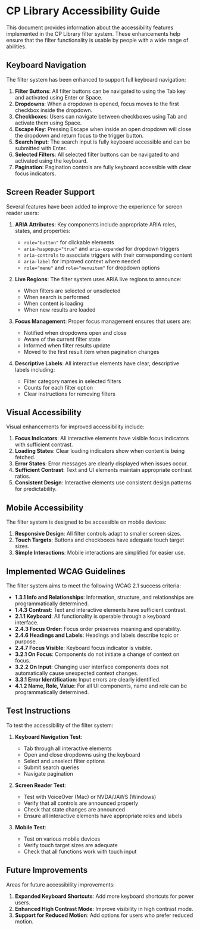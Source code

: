 # CP Library Accessibility Guide

This document provides information about the accessibility features implemented in the CP Library filter system. These enhancements help ensure that the filter functionality is usable by people with a wide range of abilities.

## Keyboard Navigation

The filter system has been enhanced to support full keyboard navigation:

1. **Filter Buttons**: All filter buttons can be navigated to using the Tab key and activated using Enter or Space.
2. **Dropdowns**: When a dropdown is opened, focus moves to the first checkbox inside the dropdown.
3. **Checkboxes**: Users can navigate between checkboxes using Tab and activate them using Space.
4. **Escape Key**: Pressing Escape when inside an open dropdown will close the dropdown and return focus to the trigger button.
5. **Search Input**: The search input is fully keyboard accessible and can be submitted with Enter.
6. **Selected Filters**: All selected filter buttons can be navigated to and activated using the keyboard.
7. **Pagination**: Pagination controls are fully keyboard accessible with clear focus indicators.

## Screen Reader Support

Several features have been added to improve the experience for screen reader users:

1. **ARIA Attributes**: Key components include appropriate ARIA roles, states, and properties:
   - `role="button"` for clickable elements
   - `aria-haspopup="true"` and `aria-expanded` for dropdown triggers
   - `aria-controls` to associate triggers with their corresponding content
   - `aria-label` for improved context where needed
   - `role="menu"` and `role="menuitem"` for dropdown options

2. **Live Regions**: The filter system uses ARIA live regions to announce:
   - When filters are selected or unselected
   - When search is performed
   - When content is loading
   - When new results are loaded

3. **Focus Management**: Proper focus management ensures that users are:
   - Notified when dropdowns open and close
   - Aware of the current filter state
   - Informed when filter results update
   - Moved to the first result item when pagination changes

4. **Descriptive Labels**: All interactive elements have clear, descriptive labels including:
   - Filter category names in selected filters
   - Counts for each filter option
   - Clear instructions for removing filters

## Visual Accessibility

Visual enhancements for improved accessibility include:

1. **Focus Indicators**: All interactive elements have visible focus indicators with sufficient contrast.
2. **Loading States**: Clear loading indicators show when content is being fetched.
3. **Error States**: Error messages are clearly displayed when issues occur.
4. **Sufficient Contrast**: Text and UI elements maintain appropriate contrast ratios.
5. **Consistent Design**: Interactive elements use consistent design patterns for predictability.

## Mobile Accessibility

The filter system is designed to be accessible on mobile devices:

1. **Responsive Design**: All filter controls adapt to smaller screen sizes.
2. **Touch Targets**: Buttons and checkboxes have adequate touch target sizes.
3. **Simple Interactions**: Mobile interactions are simplified for easier use.

## Implemented WCAG Guidelines

The filter system aims to meet the following WCAG 2.1 success criteria:

- **1.3.1 Info and Relationships**: Information, structure, and relationships are programmatically determined.
- **1.4.3 Contrast**: Text and interactive elements have sufficient contrast.
- **2.1.1 Keyboard**: All functionality is operable through a keyboard interface.
- **2.4.3 Focus Order**: Focus order preserves meaning and operability.
- **2.4.6 Headings and Labels**: Headings and labels describe topic or purpose.
- **2.4.7 Focus Visible**: Keyboard focus indicator is visible.
- **3.2.1 On Focus**: Components do not initiate a change of context on focus.
- **3.2.2 On Input**: Changing user interface components does not automatically cause unexpected context changes.
- **3.3.1 Error Identification**: Input errors are clearly identified.
- **4.1.2 Name, Role, Value**: For all UI components, name and role can be programmatically determined.

## Test Instructions

To test the accessibility of the filter system:

1. **Keyboard Navigation Test**:
   - Tab through all interactive elements
   - Open and close dropdowns using the keyboard
   - Select and unselect filter options
   - Submit search queries
   - Navigate pagination

2. **Screen Reader Test**:
   - Test with VoiceOver (Mac) or NVDA/JAWS (Windows)
   - Verify that all controls are announced properly
   - Check that state changes are announced
   - Ensure all interactive elements have appropriate roles and labels

3. **Mobile Test**:
   - Test on various mobile devices
   - Verify touch target sizes are adequate
   - Check that all functions work with touch input

## Future Improvements

Areas for future accessibility improvements:

1. **Expanded Keyboard Shortcuts**: Add more keyboard shortcuts for power users.
2. **Enhanced High Contrast Mode**: Improve visibility in high contrast mode.
3. **Support for Reduced Motion**: Add options for users who prefer reduced motion.